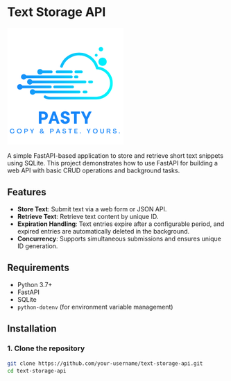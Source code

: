 # Text Storage API
![Logo](static/logo.png)

A simple FastAPI-based application to store and retrieve short text snippets using SQLite. This project demonstrates how to use FastAPI for building a web API with basic CRUD operations and background tasks.

## Features
- **Store Text**: Submit text via a web form or JSON API.
- **Retrieve Text**: Retrieve text content by unique ID.
- **Expiration Handling**: Text entries expire after a configurable period, and expired entries are automatically deleted in the background.
- **Concurrency**: Supports simultaneous submissions and ensures unique ID generation.

## Requirements
- Python 3.7+
- FastAPI
- SQLite
- `python-dotenv` (for environment variable management)

## Installation

### 1. Clone the repository

```bash
git clone https://github.com/your-username/text-storage-api.git
cd text-storage-api
